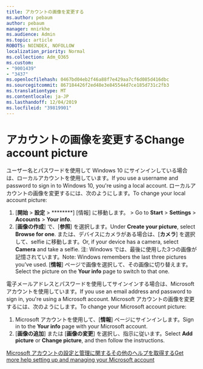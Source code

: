 ```yaml
---
title: アカウントの画像を変更する
ms.author: pebaum
author: pebaum
manager: mnirkhe
ms.audience: Admin
ms.topic: article
ROBOTS: NOINDEX, NOFOLLOW
localization_priority: Normal
ms.collection: Adm_O365
ms.custom:
- "9001439"
- "3437"
ms.openlocfilehash: 0467bd04eb2f46a88f7e429aa7cf6d085d416dbc
ms.sourcegitcommit: 867184426f2ed48e3e845544d7ce185d731c2fb3
ms.translationtype: MT
ms.contentlocale: ja-JP
ms.lasthandoff: 12/04/2019
ms.locfileid: "39819901"
---
```

# <a name="change-account-picture"></a><span data-ttu-id="7ba18-102">アカウントの画像を変更する</span><span class="sxs-lookup"><span data-stu-id="7ba18-102">Change account picture</span></span>

<span data-ttu-id="7ba18-103">ユーザー名とパスワードを使用して Windows 10 にサインインしている場合は、ローカルアカウントを使用しています。</span><span class="sxs-lookup"><span data-stu-id="7ba18-103">If you use a username and password to sign in to Windows 10, you're using a local account.</span></span> <span data-ttu-id="7ba18-104">ローカルアカウントの画像を変更するには、次のようにします。</span><span class="sxs-lookup"><span data-stu-id="7ba18-104">To change your local account picture:</span></span>

1. <span data-ttu-id="7ba18-105">[**開始** > **設定** > \*\*\*\*\*\*\*\*] [情報] に移動します。 > </span><span class="sxs-lookup"><span data-stu-id="7ba18-105">Go to **Start** > **Settings** > **Accounts** > **Your info**.</span></span>
2. <span data-ttu-id="7ba18-106">[**画像の作成**] で、[**参照**] を選択します。</span><span class="sxs-lookup"><span data-stu-id="7ba18-106">Under **Create your picture**, select **Browse for one**.</span></span> <span data-ttu-id="7ba18-107">または、デバイスにカメラがある場合は、[**カメラ**] を選択して、selfie に移動します。</span><span class="sxs-lookup"><span data-stu-id="7ba18-107">Or, if your device has a camera, select **Camera** and take a selfie.</span></span> 
    <span data-ttu-id="7ba18-108">注: Windows では、最後に使用した3つの画像が記憶されています。</span><span class="sxs-lookup"><span data-stu-id="7ba18-108">Note: Windows remembers the last three pictures you’ve used.</span></span> <span data-ttu-id="7ba18-109">[**情報**] ページで画像を選択して、その画像に切り替えます。</span><span class="sxs-lookup"><span data-stu-id="7ba18-109">Select the picture on the **Your info** page to switch to that one.</span></span>

<span data-ttu-id="7ba18-110">電子メールアドレスとパスワードを使用してサインインする場合は、Microsoft アカウントを使用しています。</span><span class="sxs-lookup"><span data-stu-id="7ba18-110">If you use an email address and password to sign in, you're using a Microsoft account.</span></span> <span data-ttu-id="7ba18-111">Microsoft アカウントの画像を変更するには、次のようにします。</span><span class="sxs-lookup"><span data-stu-id="7ba18-111">To change your Microsoft account picture:</span></span>

1. <span data-ttu-id="7ba18-112">Microsoft アカウントを使用して、[**情報**] ページにサインインします。</span><span class="sxs-lookup"><span data-stu-id="7ba18-112">Sign in to the **Your info** page with your Microsoft account.</span></span>
2. <span data-ttu-id="7ba18-113">[**画像の追加**] または [**画像の変更**] を選択し、指示に従います。</span><span class="sxs-lookup"><span data-stu-id="7ba18-113">Select **Add picture** or **Change picture**, and then follow the instructions.</span></span>

[<span data-ttu-id="7ba18-114">Microsoft アカウントの設定と管理に関するその他のヘルプを取得する</span><span class="sxs-lookup"><span data-stu-id="7ba18-114">Get more help setting up and managing your Microsoft account</span></span>](https://support.microsoft.com/products/microsoft-account?category=manage-account)